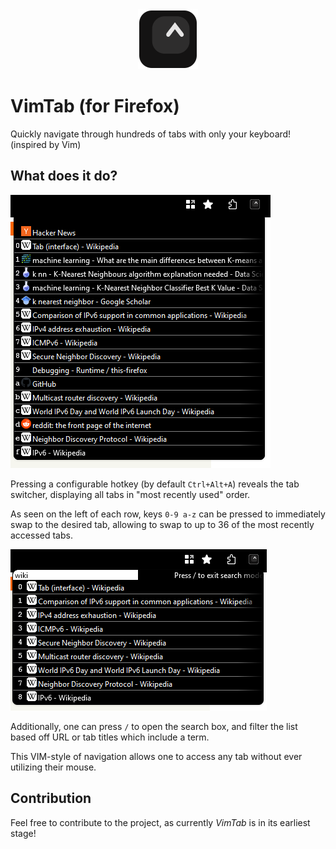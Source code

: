 <center>
    <img src="./icons/icon-96.png" />
</center>


# VimTab (for Firefox)

Quickly navigate through hundreds of tabs with only your keyboard! (inspired by Vim)

## What does it do?

![](./preview/1.png)

Pressing a configurable hotkey (by default `Ctrl+Alt+A`) reveals the tab switcher, displaying all tabs in "most recently used" order. 

As seen on the left of each row, keys `0-9 a-z` can be pressed to immediately swap to the desired tab, allowing to swap to up to 36 of the most recently accessed tabs. 

![](./preview/2.png)

Additionally, one can press `/` to open the search box, and filter the list based off URL or tab titles which include a term. 

This VIM-style of navigation allows one to access any tab without ever utilizing their mouse.

## Contribution

Feel free to contribute to the project, as currently *VimTab* is in its earliest stage! 